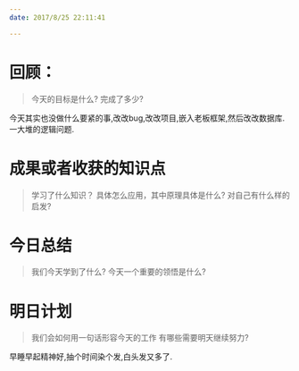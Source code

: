 ```yaml
---
date: 2017/8/25 22:11:41

---
```


# 回顾：
> 今天的目标是什么?
> 完成了多少?

今天其实也没做什么要紧的事,改改bug,改改项目,嵌入老板框架,然后改改数据库.一大堆的逻辑问题.


# 成果或者收获的知识点
> 学习了什么知识？
> 具体怎么应用，其中原理具体是什么?
> 对自己有什么样的启发?



# 今日总结
> 我们今天学到了什么?
> 今天一个重要的领悟是什么?



# 明日计划
> 我们会如何用一句话形容今天的工作
> 有哪些需要明天继续努力?

早睡早起精神好,抽个时间染个发,白头发又多了.
